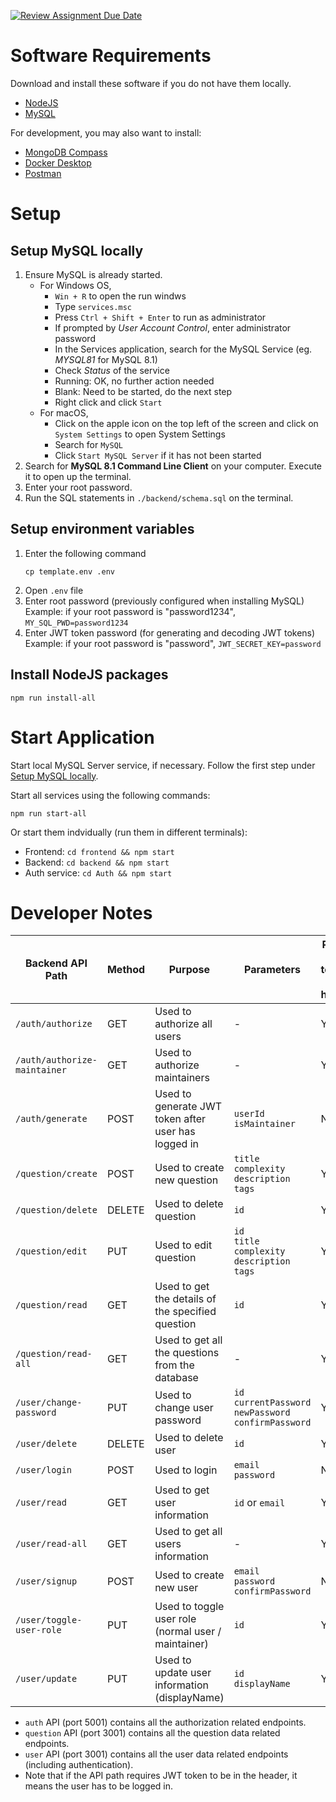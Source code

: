 [![Review Assignment Due Date](https://classroom.github.com/assets/deadline-readme-button-24ddc0f5d75046c5622901739e7c5dd533143b0c8e959d652212380cedb1ea36.svg)](https://classroom.github.com/a/6BOvYMwN)

# Software Requirements

Download and install these software if you do not have them locally.

- [NodeJS](https://nodejs.org/en/download)
- [MySQL](https://dev.mysql.com/downloads/mysql/)

For development, you may also want to install:

- [MongoDB Compass](https://www.mongodb.com/try/download/compass)
- [Docker Desktop](https://www.docker.com/get-started/)
- [Postman](https://www.postman.com/downloads/)

# Setup

## Setup MySQL locally

1. Ensure MySQL is already started.
   - For Windows OS,
     - `Win + R` to open the run windws
     - Type `services.msc`
     - Press `Ctrl + Shift + Enter` to run as administrator
     - If prompted by _User Account Control_, enter administrator password
     - In the Services application, search for the MySQL Service (eg. _MYSQL81_ for MySQL 8.1)
     - Check _Status_ of the service
     - Running: OK, no further action needed
     - Blank: Need to be started, do the next step
     - Right click and click `Start`
   - For macOS,
     - Click on the apple icon on the top left of the screen and click on `System Settings` to open System Settings
     - Search for `MySQL`
     - Click `Start MySQL Server` if it has not been started
2. Search for **MySQL 8.1 Command Line Client** on your computer. Execute it to open up the terminal.
3. Enter your root password.
4. Run the SQL statements in `./backend/schema.sql` on the terminal.

## Setup environment variables

1. Enter the following command
   ```
   cp template.env .env
   ```
2. Open `.env` file
3. Enter root password (previously configured when installing MySQL)  
   Example: if your root password is "password1234",
   `MY_SQL_PWD=password1234`
4. Enter JWT token password (for generating and decoding JWT tokens)  
   Example: if your root password is "password",
   `JWT_SECRET_KEY=password`

## Install NodeJS packages

```
npm run install-all
```

# Start Application

Start local MySQL Server service, if necessary. Follow the first step under [Setup MySQL locally](#setup-mysql-locally).

Start all services using the following commands:

```
npm run start-all
```

Or start them indvidually (run them in different terminals):

- Frontend: `cd frontend && npm start`
- Backend: `cd backend && npm start`
- Auth service: `cd Auth && npm start`

# Developer Notes

| Backend API Path             | Method | Purpose                                             | Parameters                                                            | Require JWT token to be in header? | Does user have to be maintainer? |
| ---------------------------- | ------ | --------------------------------------------------- | --------------------------------------------------------------------- | ---------------------------------- | -------------------------------- |
| `/auth/authorize`            | GET    | Used to authorize all users                         | -                                                                     | Yes                                | No                               |
| `/auth/authorize-maintainer` | GET    | Used to authorize maintainers                       | -                                                                     | Yes                                | Yes                              |
| `/auth/generate`             | POST   | Used to generate JWT token after user has logged in | `userId` <br> `isMaintainer`                                          | No                                 | -                                |
| `/question/create`           | POST   | Used to create new question                         | `title` <br> `complexity` <br> `description` <br> `tags`              | Yes                                | Yes                              |
| `/question/delete`           | DELETE | Used to delete question                             | `id`                                                                  | Yes                                | Yes                              |
| `/question/edit`             | PUT    | Used to edit question                               | `id` <br> `title` <br> `complexity` <br> `description` <br> `tags`    | Yes                                | Yes                              |
| `/question/read`             | GET    | Used to get the details of the specified question   | `id`                                                                  | Yes                                | No                               |
| `/question/read-all`         | GET    | Used to get all the questions from the database     | -                                                                     | Yes                                | No                               |
| `/user/change-password`      | PUT    | Used to change user password                        | `id` <br> `currentPassword` <br> `newPassword` <br> `confirmPassword` | Yes                                | No                               |
| `/user/delete`               | DELETE | Used to delete user                                 | `id`                                                                  | Yes                                | No                               |
| `/user/login`                | POST   | Used to login                                       | `email` <br> `password`                                               | No                                 | -                                |
| `/user/read`                 | GET    | Used to get user information                        | `id` or `email`                                                       | Yes                                | No                               |
| `/user/read-all`             | GET    | Used to get all users information                   | -                                                                     | Yes                                | Yes                              |
| `/user/signup`               | POST   | Used to create new user                             | `email` <br> `password` <br> `confirmPassword`                        | No                                 | -                                |
| `/user/toggle-user-role`     | PUT    | Used to toggle user role (normal user / maintainer) | `id`                                                                  | Yes                                | Yes                              |
| `/user/update`               | PUT    | Used to update user information (displayName)       | `id` <br> `displayName`                                               | Yes                                | No                               |

- `auth` API (port 5001) contains all the authorization related endpoints.
- `question` API (port 3001) contains all the question data related endpoints.
- `user` API (port 3001) contains all the user data related endpoints (including authentication).
- Note that if the API path requires JWT token to be in the header, it means the user has to be logged in.
